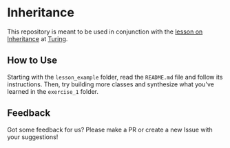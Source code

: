# Inheritance

This repository is meant to be used in conjunction with the [lesson on Inheritance](https://backend.turing.edu/module1/lessons/inheritance) at [Turing](https://turing.edu).


## How to Use

Starting with the `lesson_example` folder, read the `README.md` file and follow its instructions. Then, try building more classes and synthesize what you've learned in the `exercise_1` folder.

## Feedback
Got some feedback for us? Please make a PR or create a new Issue with your suggestions! 